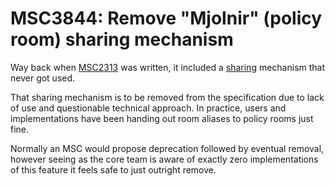 # MSC3844: Remove "Mjolnir" (policy room) sharing mechanism

Way back when [MSC2313](https://github.com/matrix-org/matrix-spec-proposals/pull/2313) was written,
it included a [sharing](https://spec.matrix.org/v1.3/client-server-api/#sharing-1) mechanism that
never got used.

That sharing mechanism is to be removed from the specification due to lack of use and questionable
technical approach. In practice, users and implementations have been handing out room aliases to
policy rooms just fine.

Normally an MSC would propose deprecation followed by eventual removal, however seeing as the core
team is aware of exactly zero implementations of this feature it feels safe to just outright remove.

